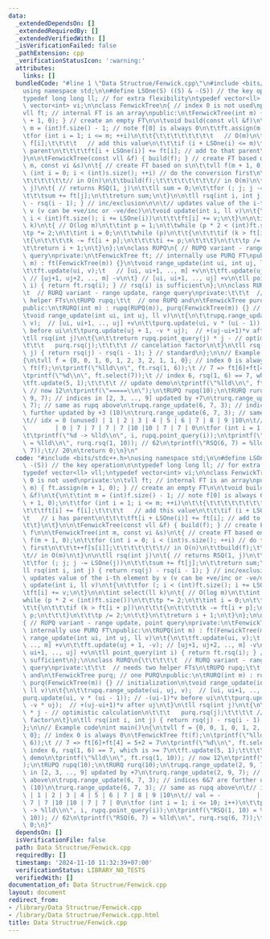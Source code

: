 ```yaml
---
data:
  _extendedDependsOn: []
  _extendedRequiredBy: []
  _extendedVerifiedWith: []
  _isVerificationFailed: false
  _pathExtension: cpp
  _verificationStatusIcon: ':warning:'
  attributes:
    links: []
  bundledCode: "#line 1 \"Data Structrue/Fenwick.cpp\"\n#include <bits/stdc++.h>\n\
    using namespace std;\n\n#define LSOne(S) ((S) & -(S)) // the key operation\n\n\
    typedef long long ll; // for extra flexibility\ntypedef vector<ll> vll;\ntypedef\
    \ vector<int> vi;\n\nclass FenwickTree\n{ // index 0 is not used\nprivate:\n\t\
    vll ft; // internal FT is an array\npublic:\n\tFenwickTree(int m) { ft.assign(m\
    \ + 1, 0); } // create an empty FT\n\n\tvoid build(const vll &f)\n\t{\n\t\tint\
    \ m = (int)f.size() - 1; // note f[0] is always 0\n\t\tft.assign(m + 1, 0);\n\t\
    \tfor (int i = 1; i <= m; ++i)\n\t\t{\t\t\t\t\t\t\t\t   // O(m)\n\t\t\tft[i] +=\
    \ f[i];\t\t\t\t   // add this value\n\t\t\tif (i + LSOne(i) <= m)\t\t   // i has\
    \ parent\n\t\t\t\tft[i + LSOne(i)] += ft[i]; // add to that parent\n\t\t}\n\t\
    }\n\n\tFenwickTree(const vll &f) { build(f); } // create FT based on f\n\n\tFenwickTree(int\
    \ m, const vi &s)\n\t{ // create FT based on s\n\t\tvll f(m + 1, 0);\n\t\tfor\
    \ (int i = 0; i < (int)s.size(); ++i) // do the conversion first\n\t\t\t++f[s[i]];\t\
    \t\t\t\t\t\t// in O(n)\n\t\tbuild(f);\t\t\t\t\t\t\t\t// in O(m)\n\t}\n\n\tll rsq(int\
    \ j)\n\t{ // returns RSQ(1, j)\n\t\tll sum = 0;\n\t\tfor (; j; j -= LSOne(j))\n\
    \t\t\tsum += ft[j];\n\t\treturn sum;\n\t}\n\n\tll rsq(int i, int j) { return rsq(j)\
    \ - rsq(i - 1); } // inc/exclusion\n\n\t// updates value of the i-th element by\
    \ v (v can be +ve/inc or -ve/dec)\n\tvoid update(int i, ll v)\n\t{\n\t\tfor (;\
    \ i < (int)ft.size(); i += LSOne(i))\n\t\t\tft[i] += v;\n\t}\n\n\tint select(ll\
    \ k)\n\t{ // O(log m)\n\t\tint p = 1;\n\t\twhile (p * 2 < (int)ft.size())\n\t\t\
    \tp *= 2;\n\t\tint i = 0;\n\t\twhile (p)\n\t\t{\n\t\t\tif (k > ft[i + p])\n\t\t\
    \t{\n\t\t\t\tk -= ft[i + p];\n\t\t\t\ti += p;\n\t\t\t}\n\t\t\tp /= 2;\n\t\t}\n\
    \t\treturn i + 1;\n\t}\n};\n\nclass RUPQ\n{ // RUPQ variant - range update, point\
    \ query\nprivate:\n\tFenwickTree ft; // internally use PURQ FT\npublic:\n\tRUPQ(int\
    \ m) : ft(FenwickTree(m)) {}\n\tvoid range_update(int ui, int uj, ll v)\n\t{\n\
    \t\tft.update(ui, v);\t   // [ui, ui+1, .., m] +v\n\t\tft.update(uj + 1, -v);\
    \ // [uj+1, uj+2, .., m] -v\n\t} // [ui, ui+1, .., uj] +v\n\tll point_query(int\
    \ i) { return ft.rsq(i); } // rsq(i) is sufficient\n};\n\nclass RURQ\n{\t\t\t\t\
    \t  // RURQ variant - range update, range query\nprivate:\t\t\t  // needs two\
    \ helper FTs\n\tRUPQ rupq;\t\t  // one RUPQ and\n\tFenwickTree purq; // one PURQ\n\
    public:\n\tRURQ(int m) : rupq(RUPQ(m)), purq(FenwickTree(m)) {} // initialization\n\
    \tvoid range_update(int ui, int uj, ll v)\n\t{\n\t\trupq.range_update(ui, uj,\
    \ v);  // [ui, ui+1, .., uj] +v\n\t\tpurq.update(ui, v * (ui - 1)); // -(ui-1)*v\
    \ before ui\n\t\tpurq.update(uj + 1, -v * uj);  // +(uj-ui+1)*v after uj\n\t}\n\
    \tll rsq(int j)\n\t{\n\t\treturn rupq.point_query(j) * j - // optimistic calculation\n\
    \t\t\t   purq.rsq(j);\t\t\t\t // cancelation factor\n\t}\n\tll rsq(int i, int\
    \ j) { return rsq(j) - rsq(i - 1); } // standard\n};\n\n// Example code\nint main()\n\
    {\n\tvll f = {0, 0, 1, 0, 1, 2, 3, 2, 1, 1, 0}; // index 0 is always 0\n\tFenwickTree\
    \ ft(f);\n\tprintf(\"%lld\\n\", ft.rsq(1, 6));\t // 7 => ft[6]+ft[4] = 5+2 = 7\n\
    \tprintf(\"%d\\n\", ft.select(7));\t // index 6, rsq(1, 6) == 7, which is >= 7\n\
    \tft.update(5, 1);\t\t\t\t // update demo\n\tprintf(\"%lld\\n\", ft.rsq(1, 10));\
    \ // now 12\n\tprintf(\"=====\\n\");\n\tRUPQ rupq(10);\n\tRURQ rurq(10);\n\trupq.range_update(2,\
    \ 9, 7); // indices in [2, 3, .., 9] updated by +7\n\trurq.range_update(2, 9,\
    \ 7); // same as rupq above\n\trupq.range_update(6, 7, 3); // indices 6&7 are\
    \ further updated by +3 (10)\n\trurq.range_update(6, 7, 3); // same as rupq above\n\
    \t// idx = 0 (unused) | 1 | 2 | 3 | 4 | 5 | 6 | 7 | 8 | 9 |10\n\t// val = -  \
    \        | 0 | 7 | 7 | 7 | 7 |10 |10 | 7 | 7 | 0\n\tfor (int i = 1; i <= 10; i++)\n\
    \t\tprintf(\"%d -> %lld\\n\", i, rupq.point_query(i));\n\tprintf(\"RSQ(1, 10)\
    \ = %lld\\n\", rurq.rsq(1, 10)); // 62\n\tprintf(\"RSQ(6, 7) = %lld\\n\", rurq.rsq(6,\
    \ 7));\t// 20\n\treturn 0;\n}\n"
  code: "#include <bits/stdc++.h>\nusing namespace std;\n\n#define LSOne(S) ((S) &\
    \ -(S)) // the key operation\n\ntypedef long long ll; // for extra flexibility\n\
    typedef vector<ll> vll;\ntypedef vector<int> vi;\n\nclass FenwickTree\n{ // index\
    \ 0 is not used\nprivate:\n\tvll ft; // internal FT is an array\npublic:\n\tFenwickTree(int\
    \ m) { ft.assign(m + 1, 0); } // create an empty FT\n\n\tvoid build(const vll\
    \ &f)\n\t{\n\t\tint m = (int)f.size() - 1; // note f[0] is always 0\n\t\tft.assign(m\
    \ + 1, 0);\n\t\tfor (int i = 1; i <= m; ++i)\n\t\t{\t\t\t\t\t\t\t\t   // O(m)\n\
    \t\t\tft[i] += f[i];\t\t\t\t   // add this value\n\t\t\tif (i + LSOne(i) <= m)\t\
    \t   // i has parent\n\t\t\t\tft[i + LSOne(i)] += ft[i]; // add to that parent\n\
    \t\t}\n\t}\n\n\tFenwickTree(const vll &f) { build(f); } // create FT based on\
    \ f\n\n\tFenwickTree(int m, const vi &s)\n\t{ // create FT based on s\n\t\tvll\
    \ f(m + 1, 0);\n\t\tfor (int i = 0; i < (int)s.size(); ++i) // do the conversion\
    \ first\n\t\t\t++f[s[i]];\t\t\t\t\t\t\t// in O(n)\n\t\tbuild(f);\t\t\t\t\t\t\t\
    \t// in O(m)\n\t}\n\n\tll rsq(int j)\n\t{ // returns RSQ(1, j)\n\t\tll sum = 0;\n\
    \t\tfor (; j; j -= LSOne(j))\n\t\t\tsum += ft[j];\n\t\treturn sum;\n\t}\n\n\t\
    ll rsq(int i, int j) { return rsq(j) - rsq(i - 1); } // inc/exclusion\n\n\t//\
    \ updates value of the i-th element by v (v can be +ve/inc or -ve/dec)\n\tvoid\
    \ update(int i, ll v)\n\t{\n\t\tfor (; i < (int)ft.size(); i += LSOne(i))\n\t\t\
    \tft[i] += v;\n\t}\n\n\tint select(ll k)\n\t{ // O(log m)\n\t\tint p = 1;\n\t\t\
    while (p * 2 < (int)ft.size())\n\t\t\tp *= 2;\n\t\tint i = 0;\n\t\twhile (p)\n\
    \t\t{\n\t\t\tif (k > ft[i + p])\n\t\t\t{\n\t\t\t\tk -= ft[i + p];\n\t\t\t\ti +=\
    \ p;\n\t\t\t}\n\t\t\tp /= 2;\n\t\t}\n\t\treturn i + 1;\n\t}\n};\n\nclass RUPQ\n\
    { // RUPQ variant - range update, point query\nprivate:\n\tFenwickTree ft; //\
    \ internally use PURQ FT\npublic:\n\tRUPQ(int m) : ft(FenwickTree(m)) {}\n\tvoid\
    \ range_update(int ui, int uj, ll v)\n\t{\n\t\tft.update(ui, v);\t   // [ui, ui+1,\
    \ .., m] +v\n\t\tft.update(uj + 1, -v); // [uj+1, uj+2, .., m] -v\n\t} // [ui,\
    \ ui+1, .., uj] +v\n\tll point_query(int i) { return ft.rsq(i); } // rsq(i) is\
    \ sufficient\n};\n\nclass RURQ\n{\t\t\t\t\t  // RURQ variant - range update, range\
    \ query\nprivate:\t\t\t  // needs two helper FTs\n\tRUPQ rupq;\t\t  // one RUPQ\
    \ and\n\tFenwickTree purq; // one PURQ\npublic:\n\tRURQ(int m) : rupq(RUPQ(m)),\
    \ purq(FenwickTree(m)) {} // initialization\n\tvoid range_update(int ui, int uj,\
    \ ll v)\n\t{\n\t\trupq.range_update(ui, uj, v);  // [ui, ui+1, .., uj] +v\n\t\t\
    purq.update(ui, v * (ui - 1)); // -(ui-1)*v before ui\n\t\tpurq.update(uj + 1,\
    \ -v * uj);  // +(uj-ui+1)*v after uj\n\t}\n\tll rsq(int j)\n\t{\n\t\treturn rupq.point_query(j)\
    \ * j - // optimistic calculation\n\t\t\t   purq.rsq(j);\t\t\t\t // cancelation\
    \ factor\n\t}\n\tll rsq(int i, int j) { return rsq(j) - rsq(i - 1); } // standard\n\
    };\n\n// Example code\nint main()\n{\n\tvll f = {0, 0, 1, 0, 1, 2, 3, 2, 1, 1,\
    \ 0}; // index 0 is always 0\n\tFenwickTree ft(f);\n\tprintf(\"%lld\\n\", ft.rsq(1,\
    \ 6));\t // 7 => ft[6]+ft[4] = 5+2 = 7\n\tprintf(\"%d\\n\", ft.select(7));\t //\
    \ index 6, rsq(1, 6) == 7, which is >= 7\n\tft.update(5, 1);\t\t\t\t // update\
    \ demo\n\tprintf(\"%lld\\n\", ft.rsq(1, 10)); // now 12\n\tprintf(\"=====\\n\"\
    );\n\tRUPQ rupq(10);\n\tRURQ rurq(10);\n\trupq.range_update(2, 9, 7); // indices\
    \ in [2, 3, .., 9] updated by +7\n\trurq.range_update(2, 9, 7); // same as rupq\
    \ above\n\trupq.range_update(6, 7, 3); // indices 6&7 are further updated by +3\
    \ (10)\n\trurq.range_update(6, 7, 3); // same as rupq above\n\t// idx = 0 (unused)\
    \ | 1 | 2 | 3 | 4 | 5 | 6 | 7 | 8 | 9 |10\n\t// val = -          | 0 | 7 | 7 |\
    \ 7 | 7 |10 |10 | 7 | 7 | 0\n\tfor (int i = 1; i <= 10; i++)\n\t\tprintf(\"%d\
    \ -> %lld\\n\", i, rupq.point_query(i));\n\tprintf(\"RSQ(1, 10) = %lld\\n\", rurq.rsq(1,\
    \ 10)); // 62\n\tprintf(\"RSQ(6, 7) = %lld\\n\", rurq.rsq(6, 7));\t// 20\n\treturn\
    \ 0;\n}"
  dependsOn: []
  isVerificationFile: false
  path: Data Structrue/Fenwick.cpp
  requiredBy: []
  timestamp: '2024-11-10 11:32:39+07:00'
  verificationStatus: LIBRARY_NO_TESTS
  verifiedWith: []
documentation_of: Data Structrue/Fenwick.cpp
layout: document
redirect_from:
- /library/Data Structrue/Fenwick.cpp
- /library/Data Structrue/Fenwick.cpp.html
title: Data Structrue/Fenwick.cpp
---
```

